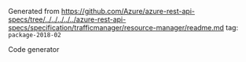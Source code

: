 Generated from https://github.com/Azure/azure-rest-api-specs/tree/../../../../../azure-rest-api-specs/specification/trafficmanager/resource-manager/readme.md tag: `package-2018-02`

Code generator 


